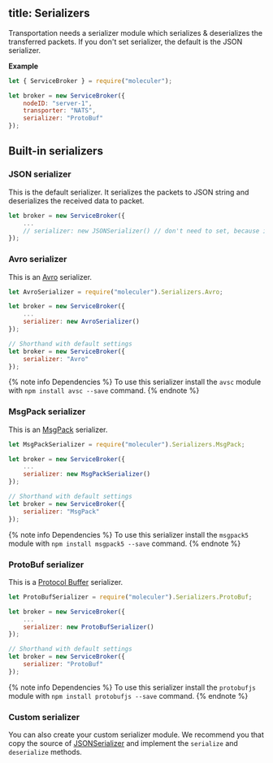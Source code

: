 title: Serializers
---
Transportation needs a serializer module which serializes & deserializes the transferred packets. If you don't set serializer, the default is the JSON serializer.

**Example**
```js
let { ServiceBroker } = require("moleculer");

let broker = new ServiceBroker({
    nodeID: "server-1",
    transporter: "NATS",
    serializer: "ProtoBuf"
});
```

## Built-in serializers

### JSON serializer
This is the default serializer. It serializes the packets to JSON string and deserializes the received data to packet.

```js
let broker = new ServiceBroker({
    ...
    // serializer: new JSONSerializer() // don't need to set, because it is the default
});
```

### Avro serializer
This is an [Avro](https://github.com/mtth/avsc) serializer.

```js
let AvroSerializer = require("moleculer").Serializers.Avro;

let broker = new ServiceBroker({
    ...
    serializer: new AvroSerializer()
});

// Shorthand with default settings
let broker = new ServiceBroker({
    serializer: "Avro"
});
```
{% note info Dependencies %}
To use this serializer install the `avsc` module with `npm install avsc --save` command.
{% endnote %}

### MsgPack serializer
This is an [MsgPack](https://github.com/mcollina/msgpack5) serializer.

```js
let MsgPackSerializer = require("moleculer").Serializers.MsgPack;

let broker = new ServiceBroker({
    ...
    serializer: new MsgPackSerializer()
});

// Shorthand with default settings
let broker = new ServiceBroker({
    serializer: "MsgPack"
});
```
{% note info Dependencies %}
To use this serializer install the `msgpack5` module with `npm install msgpack5 --save` command.
{% endnote %}

### ProtoBuf serializer
This is a [Protocol Buffer](https://developers.google.com/protocol-buffers/) serializer.

```js
let ProtoBufSerializer = require("moleculer").Serializers.ProtoBuf;

let broker = new ServiceBroker({
    ...
    serializer: new ProtoBufSerializer()
});

// Shorthand with default settings
let broker = new ServiceBroker({
    serializer: "ProtoBuf"
});
```
{% note info Dependencies %}
To use this serializer install the `protobufjs` module with `npm install protobufjs --save` command.
{% endnote %}

### Custom serializer
You can also create your custom serializer module. We recommend you that copy the source of [JSONSerializer](https://github.com/moleculerjs/moleculer/blob/master/src/serializers/json.js) and implement the `serialize` and `deserialize` methods.

